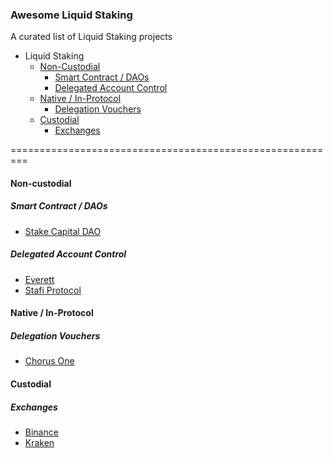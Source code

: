### Awesome Liquid Staking

A curated list of Liquid Staking projects

- Liquid Staking
  - [Non-Custodial](#non-custodial)
    - [Smart Contract / DAOs](#smart-contract-daos)
    - [Delegated Account Control](#delegated-account-control)
  - [Native / In-Protocol](#native-in-protocol)
    - [Delegation Vouchers](#delegation-vouchers)
  - [Custodial](#non-custodial)
    - [Exchanges](#exchanges)
  
=========================================================

#### Non-custodial

##### Smart Contract / DAOs
- [Stake Capital DAO](https://medium.com/stakecapital/introducing-stake-dao-by-stake-capital-claiming-future-yield-revenue-7059e0781328)

##### Delegated Account Control
- [Everett](https://www.everett.zone/)
- [Stafi Protocol](https://docs.stafi.io/)


#### Native / In-Protocol

##### Delegation Vouchers
- [Chorus One](https://blog.chorus.one/delegation-vouchers/)


#### Custodial

##### Exchanges
- [Binance](https://www.binance.com/nl/staking)
- [Kraken](https://www.kraken.com/en-us/features/staking-coins)

